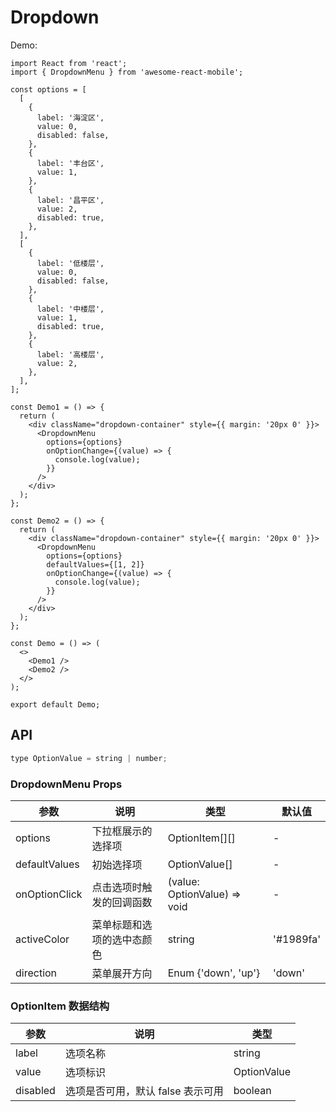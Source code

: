# Dropdown

Demo:

```tsx
import React from 'react';
import { DropdownMenu } from 'awesome-react-mobile';

const options = [
  [
    {
      label: '海淀区',
      value: 0,
      disabled: false,
    },
    {
      label: '丰台区',
      value: 1,
    },
    {
      label: '昌平区',
      value: 2,
      disabled: true,
    },
  ],
  [
    {
      label: '低楼层',
      value: 0,
      disabled: false,
    },
    {
      label: '中楼层',
      value: 1,
      disabled: true,
    },
    {
      label: '高楼层',
      value: 2,
    },
  ],
];

const Demo1 = () => {
  return (
    <div className="dropdown-container" style={{ margin: '20px 0' }}>
      <DropdownMenu
        options={options}
        onOptionChange={(value) => {
          console.log(value);
        }}
      />
    </div>
  );
};

const Demo2 = () => {
  return (
    <div className="dropdown-container" style={{ margin: '20px 0' }}>
      <DropdownMenu
        options={options}
        defaultValues={[1, 2]}
        onOptionChange={(value) => {
          console.log(value);
        }}
      />
    </div>
  );
};

const Demo = () => (
  <>
    <Demo1 />
    <Demo2 />
  </>
);

export default Demo;
```

## API

```js
type OptionValue = string | number;
```

### DropdownMenu Props

| 参数          | 说明                       | 类型                         | 默认值    |
| ------------- | -------------------------- | ---------------------------- | --------- |
| options       | 下拉框展示的选择项         | OptionItem[][]               | -         |
| defaultValues | 初始选择项                 | OptionValue[]                | -         |
| onOptionClick | 点击选项时触发的回调函数   | (value: OptionValue) => void | -         |
| activeColor   | 菜单标题和选项的选中态颜色 | string                       | '#1989fa' |
| direction     | 菜单展开方向               | Enum {'down', 'up'}          | 'down'    |

### OptionItem 数据结构

| 参数     | 说明                              | 类型        |
| -------- | --------------------------------- | ----------- |
| label    | 选项名称                          | string      |
| value    | 选项标识                          | OptionValue |
| disabled | 选项是否可用，默认 false 表示可用 | boolean     |
